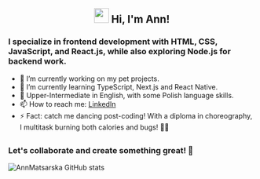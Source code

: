 <h2 align="center"><img src = "https://raw.githubusercontent.com/MartinHeinz/MartinHeinz/master/wave.gif" width = 30px> Hi, I'm Ann!</h2>

### I specialize in frontend development with HTML, CSS, JavaScript, and React.js, while also exploring Node.js for backend work.

- 🔭 I’m currently working on my pet projects.
- 🌱 I’m currently learning TypeScript, Next.js and React Native.
- 💬 Upper-Intermediate in English, with some Polish language skills.
- 📫 How to reach me: [LinkedIn](https://www.linkedin.com/in/anna-matsarska/)
- ⚡ Fact:
  catch me dancing post-coding! With a diploma in choreography, I multitask burning both calories and bugs! 💃🔥

##

### Let's collaborate and create something great! 🚀

![AnnMatsarska GitHub stats](https://github-readme-stats.vercel.app/api?username=AnnMatsarska&show=contribs,prs&theme=dark)
